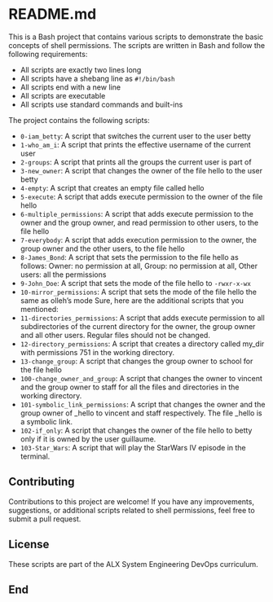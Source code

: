 # README.md

This is a Bash project that contains various scripts to demonstrate the basic concepts of shell permissions. The scripts are written in Bash and follow the following requirements:

- All scripts are exactly two lines long
- All scripts have a shebang line as `#!/bin/bash`
- All scripts end with a new line
- All scripts are executable
- All scripts use standard commands and built-ins

The project contains the following scripts:

- `0-iam_betty`: A script that switches the current user to the user betty
- `1-who_am_i`: A script that prints the effective username of the current user
- `2-groups`: A script that prints all the groups the current user is part of
- `3-new_owner`: A script that changes the owner of the file hello to the user betty
- `4-empty`: A script that creates an empty file called hello
- `5-execute`: A script that adds execute permission to the owner of the file hello
- `6-multiple_permissions`: A script that adds execute permission to the owner and the group owner, and read permission to other users, to the file hello
- `7-everybody`: A script that adds execution permission to the owner, the group owner and the other users, to the file hello
- `8-James_Bond`: A script that sets the permission to the file hello as follows: Owner: no permission at all, Group: no permission at all, Other users: all the permissions
- `9-John_Doe`: A script that sets the mode of the file hello to `-rwxr-x-wx`
- `10-mirror_permissions`: A script that sets the mode of the file hello the same as olleh’s mode
Sure, here are the additional scripts that you mentioned:
- `11-directories_permissions`: A script that adds execute permission to all subdirectories of the current directory for the owner, the group owner and all other users. Regular files should not be changed.
- `12-directory_permissions`: A script that creates a directory called my_dir with permissions 751 in the working directory.
- `13-change_group`: A script that changes the group owner to school for the file hello
- `100-change_owner_and_group`: A script that changes the owner to vincent and the group owner to staff for all the files and directories in the working directory.
- `101-symbolic_link_permissions`: A script that changes the owner and the group owner of _hello to vincent and staff respectively. The file _hello is a symbolic link.
- `102-if_only`: A script that changes the owner of the file hello to betty only if it is owned by the user guillaume.
- `103-Star_Wars`: A script that will play the StarWars IV episode in the terminal.

## Contributing

Contributions to this project are welcome! If you have any improvements, suggestions, or additional scripts related to shell permissions, feel free to submit a pull request.

## License
These scripts are part of the ALX System Engineering DevOps curriculum.
## End
